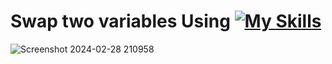 # Swap two variables Using  [![My Skills](https://skillicons.dev/icons?i=html,css,javascript)](https://skillicons.dev)
![Screenshot 2024-02-28 210958](https://github.com/Kingsman119/Swap-Two-variables/assets/154053800/b98ed64d-e4e3-4042-bcbf-936409ce88b7)
